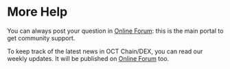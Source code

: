 # More Help

You can always post your question in [Online Forum](https://community.scan.octium.io): this is the main portal to get community support.

To keep track of the latest news in OCT Chain/DEX, you can read our weekly updates. It will be published on [Online Forum](https://community.scan.octium.io) too.


